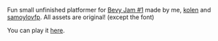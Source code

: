 

Fun small unfinished platformer for [Bevy Jam #1](https://itch.io/jam/bevy-jam-1) made by me, [kolen](https://github.com/kolen) and [samoylovfp](https://github.com/samoylovfp). All assets are original! (except the font)

You can play it [here](https://sorseg.itch.io/bravecrab).
